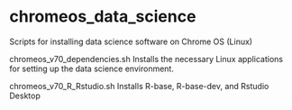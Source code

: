 # chromeos_data_science
Scripts for installing data science software on Chrome OS (Linux)

chromeos_v70_dependencies.sh  Installs the necessary Linux applications for setting up the data science environment.

chromeos_v70_R_Rstudio.sh     Installs R-base, R-base-dev, and Rstudio Desktop 

